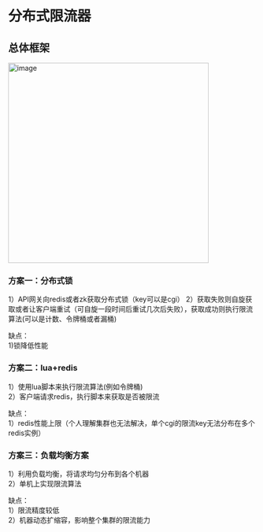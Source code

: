 # 分布式限流器

## 总体框架
<img width="407" alt="image" src="https://github.com/user-attachments/assets/a01a159e-070f-4e88-9d8e-04a2c27b5bf3">


### 方案一：分布式锁
1）API网关向redis或者zk获取分布式锁（key可以是cgi） 
2）获取失败则自旋获取或者让客户端重试（可自旋一段时间后重试几次后失败），获取成功则执行限流算法(可以是计数、令牌桶或者漏桶)  

缺点：  
1)锁降低性能  

### 方案二：lua+redis
1）使用lua脚本来执行限流算法(例如令牌桶)  
2）客户端请求redis，执行脚本来获取是否被限流  

缺点：  
1）redis性能上限（个人理解集群也无法解决，单个cgi的限流key无法分布在多个redis实例）

### 方案三：负载均衡方案
1）利用负载均衡，将请求均匀分布到各个机器  
2）单机上实现限流算法   

缺点：  
1）限流精度较低  
2）机器动态扩缩容，影响整个集群的限流能力  
